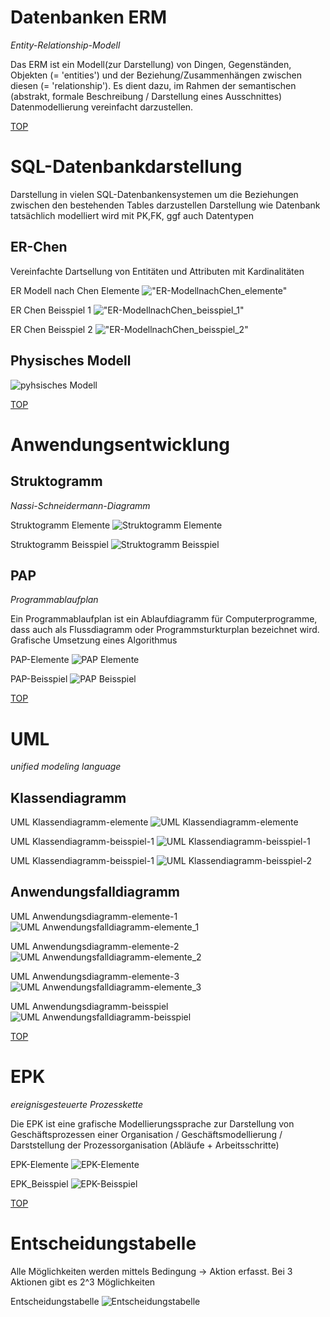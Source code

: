# Datenbanken ERM
*Entity-Relationship-Modell*

Das ERM ist ein Modell(zur Darstellung) von Dingen, Gegenständen, Objekten (= 'entities') und der Beziehung/Zusammenhängen zwischen diesen (= 'relationship'). Es dient dazu, im Rahmen der semantischen (abstrakt, formale Beschreibung / Darstellung eines Ausschnittes) Datenmodellierung vereinfacht darzustellen.

[TOP](#)

# SQL-Datenbankdarstellung
Darstellung in vielen SQL-Datenbankensystemen um die Beziehungen zwischen den bestehenden Tables darzustellen
Darstellung wie Datenbank tatsächlich modelliert wird mit PK,FK, ggf auch Datentypen

## ER-Chen
Vereinfachte Dartsellung von Entitäten und Attributen mit Kardinalitäten

ER Modell nach Chen Elemente
!["ER-ModellnachChen_elemente"](pics/erm_chen_elemente.png)

ER Chen Beisspiel 1
!["ER-ModellnachChen_beisspiel_1"](pics/erm_chen_beisspiel_1.png)

ER Chen Beisspiel 2
!["ER-ModellnachChen_beisspiel_2"](pics/erm_chen_beisspiel_2.png)

## Physisches Modell
![pyhsisches Modell](pics/erm_physischeER.png)

[TOP](#)

# Anwendungsentwicklung
## Struktogramm
*Nassi-Schneidermann-Diagramm*

Struktogramm Elemente
![Struktogramm Elemente](pics/struktogramm_elemente.png)

Struktogramm Beisspiel
![Struktogramm Beisspiel](pics/struktogramm_beisspiel.png)

## PAP
*Programmablaufplan*

Ein Programmablaufplan ist ein Ablaufdiagramm für Computerprogramme, dass auch als Flussdiagramm oder Programmsturkturplan bezeichnet wird. Grafische Umsetzung eines Algorithmus

PAP-Elemente
![PAP Elemente](pics/pap_elemente.png)

PAP-Beisspiel
![PAP Beisspiel](pics/pap_beisspiel.png)

[TOP](#)

# UML
*unified modeling language*

## Klassendiagramm
UML Klassendiagramm-elemente
![UML Klassendiagramm-elemente](pics/UML_Klassendiagramm_elemente.png)

UML Klassendiagramm-beisspiel-1
![UML Klassendiagramm-beisspiel-1](pics/UML_Klassendiagramm_beisspiel_1.png)

UML Klassendiagramm-beisspiel-1
![UML Klassendiagramm-beisspiel-2](pics/UML_Klassendiagramm_beisspiel_2.png)

## Anwendungsfalldiagramm
UML Anwendungsdiagramm-elemente-1
![UML Anwendungsfalldiagramm-elemente_1](pics/UML_Anwendungsfalldiagramm_elemente_1.png)

UML Anwendungsdiagramm-elemente-2
![UML Anwendungsfalldiagramm-elemente_2](pics/UML_Anwendungsfalldiagramm_elemente_2.png)

UML Anwendungsdiagramm-elemente-3
![UML Anwendungsfalldiagramm-elemente_3](pics/UML_Anwendungsfalldiagramm_elemente_3.png)

UML Anwendungsdiagramm-beisspiel
![UML Anwendungsfalldiagramm-beisspiel](pics/UML_Anwendungsfalldiagramm_beisspiel.png)

[TOP](#)

# EPK
*ereignisgesteuerte  Prozesskette*

Die EPK ist eine grafische Modellierungssprache zur Darstellung von Geschäftsprozessen einer Organisation / Geschäftsmodellierung / Darststellung der Prozessorganisation (Abläufe + Arbeitsschritte)

EPK-Elemente
![EPK-Elemente](pics/epk_elemente.png)

EPK_Beisspiel
![EPK-Beisspiel](pics/epk_bsp.png)

[TOP](#)

# Entscheidungstabelle
Alle Möglichkeiten werden mittels Bedingung -> Aktion erfasst. Bei 3 Aktionen gibt es 2^3 Möglichkeiten

Entscheidungstabelle
![Entscheidungstabelle](pics/entscheidungstabelle.png)
